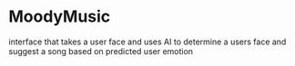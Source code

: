 # MoodyMusic
interface that takes a user face and uses AI to determine a users face and suggest a song based on predicted user emotion
